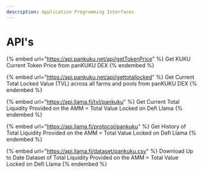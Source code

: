 ```yaml
---
description: Application Programming Interfaces
---
```


# API's

{% embed url="https://api.pankuku.net/api/getTokenPrice" %}
Get KUKU Current Token Price from panKUKU DEX
{% endembed %}

{% embed url="https://api.pankuku.net/api/gettotallocked" %}
Get Current Total Locked Value (TVL) across all farms and pools from panKUKU DEX
{% endembed %}

{% embed url="https://api.llama.fi/tvl/pankuku" %}
Get Current Total Liquidity Provided on the AMM  = Total Value Locked on Defi Llama
{% endembed %}

{% embed url="https://api.llama.fi/protocol/pankuku" %}
Get History of Total Liquidity Provided on the AMM  = Total Value Locked on Defi Llama
{% endembed %}

{% embed url="https://api.llama.fi/dataset/pankuku.csv" %}
Download Up to Date Dataset of Total Liquidity Provided on the AMM  = Total Value Locked on Defi Llama
{% endembed %}
